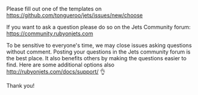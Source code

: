 Please fill out one of the templates on https://github.com/tongueroo/jets/issues/new/choose

If you want to ask a question please do so on the Jets Community forum: https://community.rubyonjets.com

To be sensitive to everyone's time, we may close issues asking questions without comment. Posting your questions in the Jets community forum is the best place. It also benefits others by making the questions easier to find. Here are some additional options also http://rubyonjets.com/docs/support/ 👌

Thank you!
